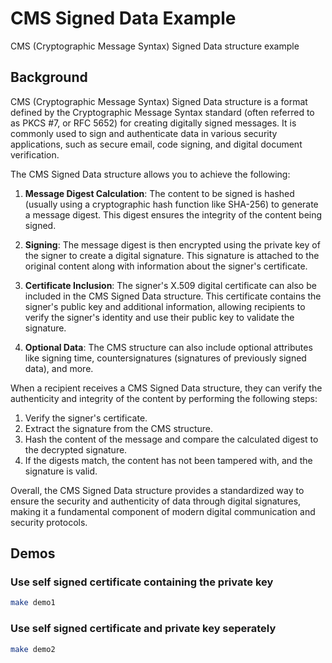 # CMS Signed Data Example
CMS (Cryptographic Message Syntax) Signed Data structure example

## Background

CMS (Cryptographic Message Syntax) Signed Data structure is a format defined by the Cryptographic Message Syntax standard (often referred to as PKCS #7, or RFC 5652) for creating digitally signed messages. It is commonly used to sign and authenticate data in various security applications, such as secure email, code signing, and digital document verification.

The CMS Signed Data structure allows you to achieve the following:

1. **Message Digest Calculation**: The content to be signed is hashed (usually using a cryptographic hash function like SHA-256) to generate a message digest. This digest ensures the integrity of the content being signed.

2. **Signing**: The message digest is then encrypted using the private key of the signer to create a digital signature. This signature is attached to the original content along with information about the signer's certificate.

3. **Certificate Inclusion**: The signer's X.509 digital certificate can also be included in the CMS Signed Data structure. This certificate contains the signer's public key and additional information, allowing recipients to verify the signer's identity and use their public key to validate the signature.

4. **Optional Data**: The CMS structure can also include optional attributes like signing time, countersignatures (signatures of previously signed data), and more.

When a recipient receives a CMS Signed Data structure, they can verify the authenticity and integrity of the content by performing the following steps:

1. Verify the signer's certificate.
2. Extract the signature from the CMS structure.
3. Hash the content of the message and compare the calculated digest to the decrypted signature.
4. If the digests match, the content has not been tampered with, and the signature is valid.

Overall, the CMS Signed Data structure provides a standardized way to ensure the security and authenticity of data through digital signatures, making it a fundamental component of modern digital communication and security protocols.

## Demos

### Use self signed certificate containing the private key
```bash
make demo1
```

### Use self signed certificate and private key seperately 
```bash
make demo2
```
